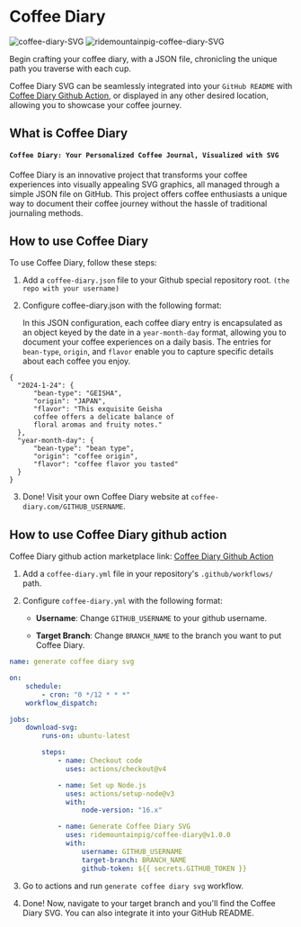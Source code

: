 # Coffee Diary

![coffee-diary-SVG](https://coffee-diary.com/api/coffeeDiarySvg)
![ridemountainpig-coffee-diary-SVG](https://coffee-diary.com/api/ridemountainpig)

Begin crafting your coffee diary, with a JSON file, chronicling the unique path you traverse with each cup.

Coffee Diary SVG can be seamlessly integrated into your `GitHub README` with 
[Coffee Diary Github Action](https://github.com/marketplace/actions/coffee-diary), or displayed in any other desired location, allowing you to showcase your coffee journey.

## What is Coffee Diary

#### `Coffee Diary: Your Personalized Coffee Journal, Visualized with SVG`

Coffee Diary is an innovative project that transforms your coffee experiences into visually appealing SVG graphics, all managed through a simple JSON file on GitHub. This project offers coffee enthusiasts a unique way to document their coffee journey without the hassle of traditional journaling methods.

## How to use Coffee Diary
To use Coffee Diary, follow these steps:

1. Add a `coffee-diary.json` file to your Github special repository root. `(the repo with your username)`
2. Configure coffee-diary.json with the following format:
   
   In this JSON configuration, each coffee diary entry is encapsulated as an object keyed by the date in a `year-month-day` format, allowing you to document your coffee experiences on a daily basis. The entries for `bean-type`, `origin`, and `flavor` enable you to capture specific details about each coffee you enjoy.

```
{
  "2024-1-24": {
      "bean-type": "GEISHA",
      "origin": "JAPAN",
      "flavor": "This exquisite Geisha 
      coffee offers a delicate balance of 
      floral aromas and fruity notes."
  },
  "year-month-day": {
      "bean-type": "bean type",
      "origin": "coffee origin",
      "flavor": "coffee flavor you tasted"
  }
}
```

3. Done! Visit your own Coffee Diary website at `coffee-diary.com/GITHUB_USERNAME`.

## How to use Coffee Diary github action
Coffee Diary github action marketplace link: [Coffee Diary Github Action](https://github.com/marketplace/actions/coffee-diary)

1. Add a `coffee-diary.yml` file in your repository's `.github/workflows/` path.
2. Configure `coffee-diary.yml` with the following format:

    - **Username**: Change `GITHUB_USERNAME` to your github username.

    - **Target Branch**: Change `BRANCH_NAME` to the branch you want to put Coffee Diary.

```yml
name: generate coffee diary svg

on:
    schedule:
        - cron: "0 */12 * * *"
    workflow_dispatch:

jobs:
    download-svg:
        runs-on: ubuntu-latest

        steps:
            - name: Checkout code
              uses: actions/checkout@v4

            - name: Set up Node.js
              uses: actions/setup-node@v3
              with:
                  node-version: "16.x"

            - name: Generate Coffee Diary SVG
              uses: ridemountainpig/coffee-diary@v1.0.0
              with:
                  username: GITHUB_USERNAME
                  target-branch: BRANCH_NAME
                  github-token: ${{ secrets.GITHUB_TOKEN }}
```

3. Go to actions and run `generate coffee diary svg` workflow.

4. Done! Now, navigate to your target branch and you'll find the Coffee Diary SVG. You can also integrate it into your GitHub README.

